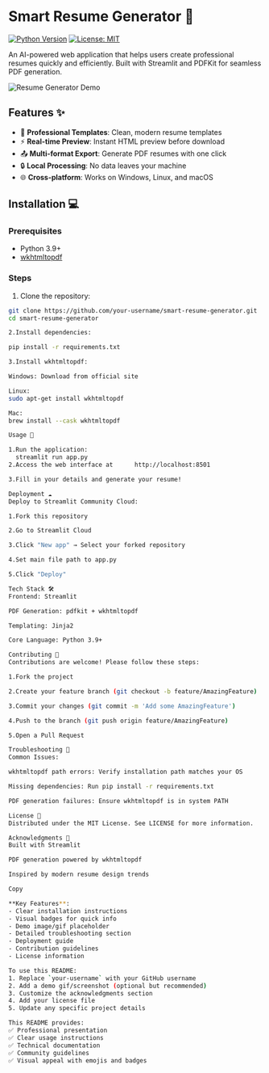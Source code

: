 # Smart Resume Generator 🚀

[![Python Version](https://img.shields.io/badge/python-3.9%2B-blue)](https://www.python.org/)
[![License: MIT](https://img.shields.io/badge/License-MIT-yellow.svg)](https://opensource.org/licenses/MIT)

An AI-powered web application that helps users create professional resumes quickly and efficiently. Built with Streamlit and PDFKit for seamless PDF generation.

![Resume Generator Demo](demo.gif) <!-- Add your demo gif/image here -->

## Features ✨

- 📄 **Professional Templates**: Clean, modern resume templates
- ⚡ **Real-time Preview**: Instant HTML preview before download
- 📤 **Multi-format Export**: Generate PDF resumes with one click
- 🔒 **Local Processing**: No data leaves your machine
- 🌐 **Cross-platform**: Works on Windows, Linux, and macOS

## Installation 💻

### Prerequisites
- Python 3.9+
- [wkhtmltopdf](https://wkhtmltopdf.org/downloads.html)

### Steps
1. Clone the repository:
```bash
git clone https://github.com/your-username/smart-resume-generator.git
cd smart-resume-generator

2.Install dependencies:

pip install -r requirements.txt

3.Install wkhtmltopdf:

Windows: Download from official site

Linux:
sudo apt-get install wkhtmltopdf

Mac:
brew install --cask wkhtmltopdf

Usage 🚦

1.Run the application:
  streamlit run app.py
2.Access the web interface at      http://localhost:8501

3.Fill in your details and generate your resume!

Deployment ☁️
Deploy to Streamlit Community Cloud:

1.Fork this repository

2.Go to Streamlit Cloud

3.Click "New app" → Select your forked repository

4.Set main file path to app.py

5.Click "Deploy"

Tech Stack 🛠️
Frontend: Streamlit

PDF Generation: pdfkit + wkhtmltopdf

Templating: Jinja2

Core Language: Python 3.9+

Contributing 🤝
Contributions are welcome! Please follow these steps:

1.Fork the project

2.Create your feature branch (git checkout -b feature/AmazingFeature)

3.Commit your changes (git commit -m 'Add some AmazingFeature')

4.Push to the branch (git push origin feature/AmazingFeature)

5.Open a Pull Request

Troubleshooting 🔧
Common Issues:

wkhtmltopdf path errors: Verify installation path matches your OS

Missing dependencies: Run pip install -r requirements.txt

PDF generation failures: Ensure wkhtmltopdf is in system PATH

License 📜
Distributed under the MIT License. See LICENSE for more information.

Acknowledgments 🙏
Built with Streamlit

PDF generation powered by wkhtmltopdf

Inspired by modern resume design trends

Copy

**Key Features**:
- Clear installation instructions
- Visual badges for quick info
- Demo image/gif placeholder
- Detailed troubleshooting section
- Deployment guide
- Contribution guidelines
- License information

To use this README:
1. Replace `your-username` with your GitHub username
2. Add a demo gif/screenshot (optional but recommended)
3. Customize the acknowledgments section
4. Add your license file
5. Update any specific project details

This README provides:
✅ Professional presentation  
✅ Clear usage instructions  
✅ Technical documentation  
✅ Community guidelines  
✅ Visual appeal with emojis and badges

